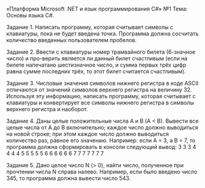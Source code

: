 «Платформа Microsoft .NET и язык программирования C#» №1
Тема: Основы языка С#.

Задание 1. Написать программу, которая считывает символы с клавиатуры, пока не будет введена точка. Программа должна сосчитать количество введенных пользователем пробелов.

Задание 2. Ввести с клавиатуры номер трамвайного билета (6-значное число) и про-верить является ли данный билет счастливым (если на билете напечатано шестизначное число, и сумма первых трёх цифр равна сумме последних трёх, то этот билет считается счастливым).

Задание 3. Числовые значения символов нижнего регистра в коде ASCII отличаются от значений символов верхнего регистра на величину 32. Используя эту информацию, написать программу, которая считывает с клавиатуры и конвертирует все символы нижнего регистра в символы верхнего регистра и наоборот.

Задание 4. Даны целые положительные числа A и B (A < B). Вывести все целые числа от A до B включительно; каждое число должно выводиться на новой строке; при этом каждое число должно выводиться количество раз, равное его значению. Например: если А = 3, а В = 7, то программа должна сформировать в консоли следующий вывод:
3 3 3
4 4 4 4
5 5 5 5 5
6 6 6 6 6 6
7 7 7 7 7 7 7

Задание 5. Дано целое число N (> 0), найти число, полученное при прочтении числа N справа налево. Например, если было введено число 345, то программа должна вывести число 543.
